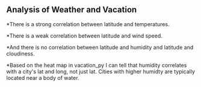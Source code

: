 ## Analysis of Weather and Vacation

*There is a strong correlation between latitude and temperatures. 

*There is a weak correlation between latitude and wind speed. 

*And there is no correlation between latitude and humidity and latitude and cloudiness. 

*Based on the heat map in vacation_py I can tell that humidity correlates with a city's lat and long, not just lat. Cities with higher humidty are typically located near a body of water. 
